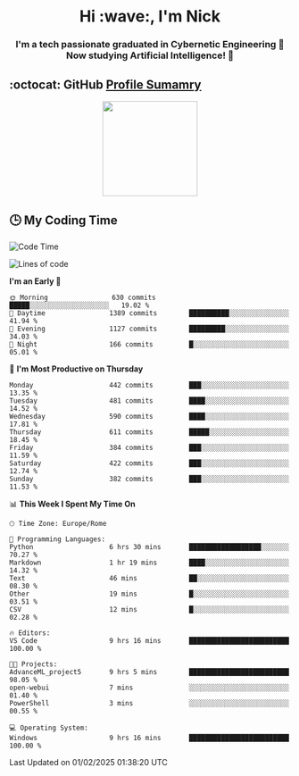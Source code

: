 <h1 align="center">Hi :wave:, I'm Nick</h1>

<h3 align="center">I'm a tech passionate graduated in Cybernetic Engineering 🤖<br>
Now studying Artificial Intelligence! 🧠</h3>


## :octocat: GitHub <a href="https://github.com/vn7n24fzkq/github-profile-summary-cards">Profile Sumamry</a>

<p align="center">
   <img style="height:170px;display:inline-block"  src="http://github-profile-summary-cards.vercel.app/api/cards/profile-details?username=CodeClimberNT&theme=github_dark" />
<!--    <img style="height:170px;display:inline-block"  src="http://github-profile-summary-cards.vercel.app/api/cards/repos-per-language?username=CodeClimberNT&theme=github_dark&exclude=" /> -->
</p>

 ## :clock3: My Coding Time 
 
<!--START_SECTION:waka-->
![Code Time](http://img.shields.io/badge/Code%20Time-444%20hrs%2050%20mins-blue)

![Lines of code](https://img.shields.io/badge/From%20Hello%20World%20I%27ve%20Written-4.1%20million%20lines%20of%20code-blue)

**I'm an Early 🐤** 

```text
🌞 Morning                630 commits         █████░░░░░░░░░░░░░░░░░░░░   19.02 % 
🌆 Daytime                1389 commits        ██████████░░░░░░░░░░░░░░░   41.94 % 
🌃 Evening                1127 commits        █████████░░░░░░░░░░░░░░░░   34.03 % 
🌙 Night                  166 commits         █░░░░░░░░░░░░░░░░░░░░░░░░   05.01 % 
```
📅 **I'm Most Productive on Thursday** 

```text
Monday                   442 commits         ███░░░░░░░░░░░░░░░░░░░░░░   13.35 % 
Tuesday                  481 commits         ████░░░░░░░░░░░░░░░░░░░░░   14.52 % 
Wednesday                590 commits         ████░░░░░░░░░░░░░░░░░░░░░   17.81 % 
Thursday                 611 commits         █████░░░░░░░░░░░░░░░░░░░░   18.45 % 
Friday                   384 commits         ███░░░░░░░░░░░░░░░░░░░░░░   11.59 % 
Saturday                 422 commits         ███░░░░░░░░░░░░░░░░░░░░░░   12.74 % 
Sunday                   382 commits         ███░░░░░░░░░░░░░░░░░░░░░░   11.53 % 
```


📊 **This Week I Spent My Time On** 

```text
🕑︎ Time Zone: Europe/Rome

💬 Programming Languages: 
Python                   6 hrs 30 mins       ██████████████████░░░░░░░   70.27 % 
Markdown                 1 hr 19 mins        ████░░░░░░░░░░░░░░░░░░░░░   14.32 % 
Text                     46 mins             ██░░░░░░░░░░░░░░░░░░░░░░░   08.30 % 
Other                    19 mins             █░░░░░░░░░░░░░░░░░░░░░░░░   03.51 % 
CSV                      12 mins             █░░░░░░░░░░░░░░░░░░░░░░░░   02.28 % 

🔥 Editors: 
VS Code                  9 hrs 16 mins       █████████████████████████   100.00 % 

🐱‍💻 Projects: 
AdvanceML_project5       9 hrs 5 mins        █████████████████████████   98.05 % 
open-webui               7 mins              ░░░░░░░░░░░░░░░░░░░░░░░░░   01.40 % 
PowerShell               3 mins              ░░░░░░░░░░░░░░░░░░░░░░░░░   00.55 % 

💻 Operating System: 
Windows                  9 hrs 16 mins       █████████████████████████   100.00 % 
```


 Last Updated on 01/02/2025 01:38:20 UTC
<!--END_SECTION:waka-->

